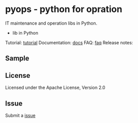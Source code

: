 pyops - python for opration
===========================

IT maintenance and operation libs in Python.

- lib in Python


Tutorial: [tutorial](tutorial/index)
Documentation: [docs](index)
FAQ: [faq](faq)
Release notes: []()

Sample
-------




License
-------
Licensed under the Apache License, Version 2.0

Issue
-----
Submit a [issue][Issue]



[Issue]:                https://github.com/webji/pyops/issues

